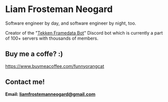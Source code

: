 # Liam Frosteman Neogard

Software engineer by day, and software engineer by night, too.

Creator of the "[Tekken Framedata Bot](https://github.com/FrostemanNeogard/TekkenFramedataBot)" Discord bot which is currently a part of 100+ servers with thousands of members.

## Buy me a coffe? :)

https://www.buymeacoffee.com/funnyorangcat

## Contact me!
**Email: liamfrostemanneogard@gmail.com**
